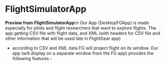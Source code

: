 # FlightSimulatorApp
**Preview from FlightSimulatorApp**\n
Our App (DesktopFGApp) is made especially for pilots and flight researchers that want to explore flights.
The app getting CSV file with flight data, and XML (with headers for CSV file and other information that will be used late in FlightGear app)
- according to CSV and XML data FG will project flight on its window. Our app (will display on a separate window from the FG app) provides the following features -

